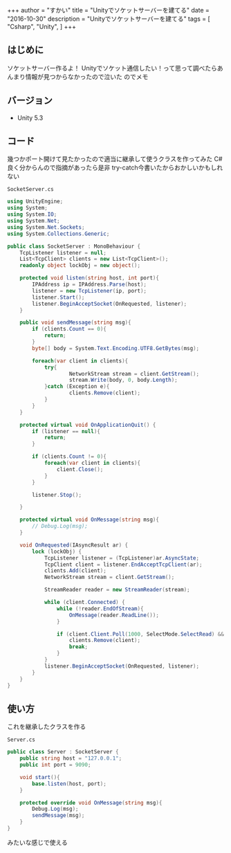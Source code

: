 +++
author = "すかい"
title = "Unityでソケットサーバーを建てる"
date = "2016-10-30"
description = "Unityでソケットサーバーを建てる"
tags = [
    "Csharp",
    "Unity",
]
+++

## はじめに

ソケットサーバー作るよ！
Unityでソケット通信したい！って思って調べたらあんまり情報が見つからなかったので泣いた
のでメモ

## バージョン

- Unity 5.3

## コード

幾つかポート開けて見たかったので適当に継承して使うクラスを作ってみた
C#良く分からんので指摘があったら是非
try-catch今書いたからおかしいかもしれない

`SocketServer.cs`

```csharp
using UnityEngine;
using System;
using System.IO;
using System.Net;
using System.Net.Sockets;
using System.Collections.Generic;

public class SocketServer : MonoBehaviour {
    TcpListener listener = null;
    List<TcpClient> clients = new List<TcpClient>();
    readonly object lockObj = new object();

    protected void listen(string host, int port){
        IPAddress ip = IPAddress.Parse(host);
        listener = new TcpListener(ip, port);
        listener.Start();
        listener.BeginAcceptSocket(OnRequested, listener);
    }

    public void sendMessage(string msg){
        if (clients.Count == 0){
            return;
        }
        byte[] body = System.Text.Encoding.UTF8.GetBytes(msg);

        foreach(var client in clients){
            try{
                    NetworkStream stream = client.GetStream();
                    stream.Write(body, 0, body.Length);
            }catch (Exception e){
                    clients.Remove(client);
            }
        }
    }

    protected virtual void OnApplicationQuit() {
        if (listener == null){
            return;
        }

        if (clients.Count != 0){
            foreach(var client in clients){
                client.Close();
            }
        }

        listener.Stop();

	}

    protected virtual void OnMessage(string msg){
        // Debug.Log(msg);
    }

    void OnRequested(IAsyncResult ar) {
		lock (lockObj) {
			TcpListener listener = (TcpListener)ar.AsyncState;
			TcpClient client = listener.EndAcceptTcpClient(ar);
            clients.Add(client);
			NetworkStream stream = client.GetStream();

			StreamReader reader = new StreamReader(stream);

			while (client.Connected) {
				while (!reader.EndOfStream){
					OnMessage(reader.ReadLine());
				}

				if (client.Client.Poll(1000, SelectMode.SelectRead) && (client.Client.Available == 0)) {
					clients.Remove(client);
					break;
				}
			}
			listener.BeginAcceptSocket(OnRequested, listener);
		}
	}
}
```

## 使い方

これを継承したクラスを作る

`Server.cs`

```csharp
public class Server : SocketServer {
    public string host = "127.0.0.1";
    public int port = 9090;

    void start(){
        base.listen(host, port);
    }

    protected override void OnMessage(string msg){
        Debug.Log(msg);
        sendMessage(msg);
    }
}
```

みたいな感じで使える

